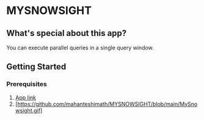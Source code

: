 # MYSNOWSIGHT

## What's special about this app?
You can execute parallel queries in a single query window.

## Getting Started
### Prerequisites

  1. [App link](https://mysnowsight.streamlit.app/)
  2. [https://github.com/mahanteshimath/MYSNOWSIGHT/blob/main/MySnowsight.gif]

